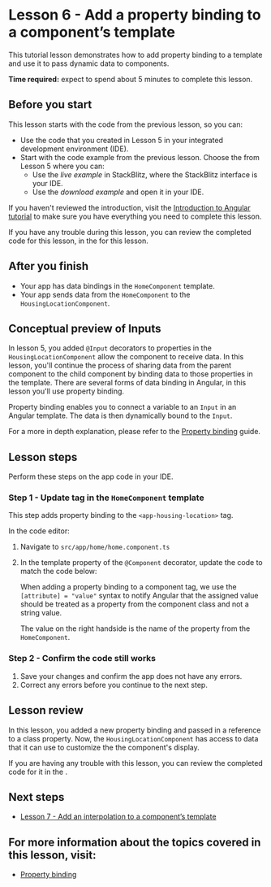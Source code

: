 # Lesson 6 - Add a property binding to a component’s template

This tutorial lesson demonstrates how to add property binding to a template and use it to pass dynamic data to components.

**Time required:** expect to spend about 5 minutes to complete this lesson.

## Before you start

This lesson starts with the code from the previous lesson, so you can:

*   Use the code that you created in Lesson 5 in your integrated development environment (IDE).
*   Start with the code example from the previous lesson. Choose the <live-example name="first-app-lesson-05"></live-example> from Lesson 5 where you can:
    *   Use the *live example* in StackBlitz, where the StackBlitz interface is your IDE.
    *   Use the *download example* and open it in your IDE.

If you haven't reviewed the introduction, visit the [Introduction to Angular tutorial](tutorial/first-app) to make sure you have everything you need to complete this lesson.

If you have any trouble during this lesson, you can review the completed code for this lesson, in the <live-example></live-example> for this lesson.

## After you finish

*  Your app has data bindings in the `HomeComponent` template.
*  Your app sends data from the `HomeComponent` to the `HousingLocationComponent`.

## Conceptual preview of Inputs
In lesson 5, you added `@Input` decorators to properties in the `HousingLocationComponent` allow the component to receive data. In this lesson, you'll continue the process of sharing data from the parent component to the child component by binding data to those properties in the template. There are several forms of data binding in Angular, in this lesson you'll use property binding.

Property binding enables you to connect a variable to an `Input` in an Angular template. The data is then dynamically bound to the `Input`.

For a more in depth explanation, please refer to the [Property binding](guide/property-binding) guide.

## Lesson steps

Perform these steps on the app code in your IDE.

### Step 1 - Update <app-housing-location> tag in the `HomeComponent` template
This step adds property binding to the `<app-housing-location>` tag.

In the code editor:
1.  Navigate to `src/app/home/home.component.ts`
1.  In the template property of the `@Component` decorator, update the code to match the code below:
    <code-example header="Add housingLocation property binding" path="first-app-lesson-06/src/app/home/home.component.ts" region="add-property-binding"></code-example>

    When adding a property binding to a component tag, we use the `[attribute] = "value"` syntax to notify Angular that the assigned value should be treated as a property from the component class and not a string value. 

    The value on the right handside is the name of the property from the `HomeComponent`.

### Step 2 - Confirm the code still works
1.  Save your changes and confirm the app does not have any errors.
1.  Correct any errors before you continue to the next step.

## Lesson review

In this lesson, you added a new property binding and passed in a reference to a class property. Now, the `HousingLocationComponent` has access to data that it can use to customize the the component's display.

If you are having any trouble with this lesson, you can review the completed code for it in the <live-example></live-example>.

## Next steps

* [Lesson 7 - Add an interpolation to a component’s template](tutorial/first-app/first-app-lesson-07)

## For more information about the topics covered in this lesson, visit:
* [Property binding](guide/property-binding)
